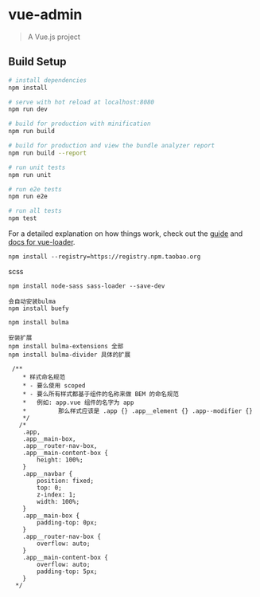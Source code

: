 # vue-admin

> A Vue.js project

## Build Setup

``` bash
# install dependencies
npm install

# serve with hot reload at localhost:8080
npm run dev

# build for production with minification
npm run build

# build for production and view the bundle analyzer report
npm run build --report

# run unit tests
npm run unit

# run e2e tests
npm run e2e

# run all tests
npm test
```

For a detailed explanation on how things work, check out the [guide](http://vuejs-templates.github.io/webpack/) and [docs for vue-loader](http://vuejs.github.io/vue-loader).

```
npm install --registry=https://registry.npm.taobao.org
```
scss
```
npm install node-sass sass-loader --save-dev
```
```
会自动安装bulma
npm install buefy
```
```
npm install bulma
```
```
安装扩展
npm install bulma-extensions 全部
npm install bulma-divider 具体的扩展
```
```
 /**
    * 样式命名规范
    * - 要么使用 scoped
    * - 要么所有样式都基于组件的名称来做 BEM 的命名规范
    *   例如: app.vue 组件的名字为 app
    *         那么样式应该是 .app {} .app__element {} .app--modifier {}
    */
   /*
    .app,
    .app__main-box,
    .app__router-nav-box,
    .app__main-content-box {
        height: 100%;
    }
    .app__navbar {
        position: fixed;
        top: 0;
        z-index: 1;
        width: 100%;
    }
    .app__main-box {
        padding-top: 0px;
    }
    .app__router-nav-box {
        overflow: auto;
    }
    .app__main-content-box {
        overflow: auto;
        padding-top: 5px;
    }
  */
```
